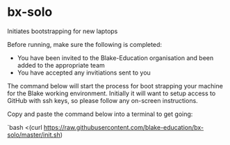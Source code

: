 # bx-solo
Initiates bootstrapping for new laptops

Before running, make sure the following is completed:

- You have been invited to the Blake-Education organisation and been added to the appropriate team
- You have accepted any invitiations sent to you

The command below will start the process for boot strapping your machine for the Blake working environment.
Initially it will want to setup access to GitHub with ssh keys, so please follow any on-screen instructions.

Copy and paste the command below into a terminal to get going:

`bash <(curl https://raw.githubusercontent.com/blake-education/bx-solo/master/init.sh)
